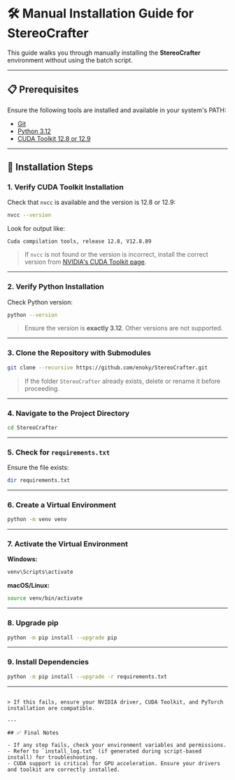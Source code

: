 # 🛠️ Manual Installation Guide for StereoCrafter

This guide walks you through manually installing the **StereoCrafter** environment without using the batch script.

---

## 📋 Prerequisites

Ensure the following tools are installed and available in your system's PATH:

- [Git](https://git-scm.com/)
- [Python 3.12](https://www.python.org/)
- [CUDA Toolkit 12.8 or 12.9](https://developer.nvidia.com/cuda-toolkit)

---

## 🚀 Installation Steps

### 1. Verify CUDA Toolkit Installation

Check that `nvcc` is available and the version is 12.8 or 12.9:

```bash
nvcc --version
```

Look for output like:

```
Cuda compilation tools, release 12.8, V12.8.89
```

> If `nvcc` is not found or the version is incorrect, install the correct version from [NVIDIA's CUDA Toolkit page](https://developer.nvidia.com/cuda-toolkit).

---

### 2. Verify Python Installation

Check Python version:

```bash
python --version
```

> Ensure the version is **exactly 3.12**. Other versions are not supported.

---

### 3. Clone the Repository with Submodules

```bash
git clone --recursive https://github.com/enoky/StereoCrafter.git
```

> If the folder `StereoCrafter` already exists, delete or rename it before proceeding.

---

### 4. Navigate to the Project Directory

```bash
cd StereoCrafter
```

---

### 5. Check for `requirements.txt`

Ensure the file exists:

```bash
dir requirements.txt
```

---

### 6. Create a Virtual Environment

```bash
python -m venv venv
```

---

### 7. Activate the Virtual Environment

**Windows:**

```bash
venv\Scripts\activate
```

**macOS/Linux:**

```bash
source venv/bin/activate
```

---

### 8. Upgrade pip

```bash
python -m pip install --upgrade pip
```

---

### 9. Install Dependencies

```bash
python -m pip install --upgrade -r requirements.txt
```

---



```

> If this fails, ensure your NVIDIA driver, CUDA Toolkit, and PyTorch installation are compatible.

---

## ✅ Final Notes

- If any step fails, check your environment variables and permissions.
- Refer to `install_log.txt` (if generated during script-based install) for troubleshooting.
- CUDA support is critical for GPU acceleration. Ensure your drivers and toolkit are correctly installed.

